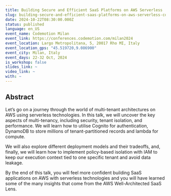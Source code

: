 ```yaml
---
title: Building Secure and Efficient SaaS Platforms on AWS Serverless
slug: building-secure-and-efficient-saas-platforms-on-aws-serverless-codemotion-milan
date: 2024-10-22T08:30:00.000Z
status: published
language: en_US
event_name: Codemotion Milan
event_link: https://conferences.codemotion.com/milan2024
event_location: Largo Metropolitana, 5, 20017 Rho MI, Italy
event_location_gps: "45.519720,9.086900"
event_city: Milan, Italy
event_days: 22-32 Oct, 2024
is_workshop: false
slides_link: ~
video_link: ~
with: ~
---
```


## Abstract

Let’s go on a journey through the world of multi-tenant architectures on AWS
using serverless technologies. In this talk, we will uncover the key aspects of
multi-tenancy, including security, tenant isolation, and performance. We will
learn how to utilise Cognito for authentication, DynamoDB to store millions of
tenant-partitioned records and lambda for compute.

We will also explore different deployment models and their tradeoffs, and,
finally, we will learn how to implement policy-based isolation with IAM to keep
our execution context tied to one specific tenant and avoid data leakage.

By the end of this talk, you will feel more confident building SaaS applications
on AWS with serverless technologies and you will have learned some of the many
insights that come from the AWS Well-Architected SaaS Lens.
